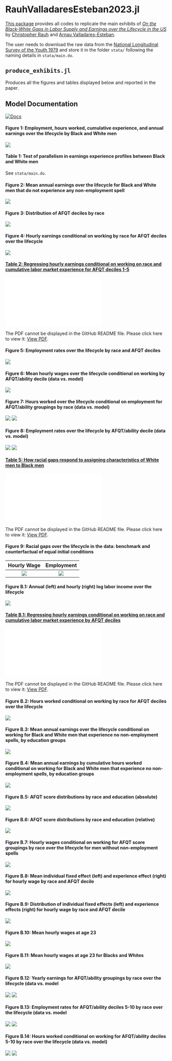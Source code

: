 # RauhValladaresEsteban2023.jl
[This package](https://github.com/drarnau/RauhValladaresEsteban2023) provides all codes to replicate the main exhibits of [_On the Black-White Gaps in Labor Supply and Earnings over the Lifecycle in the US_](https://arnau.eu/RaceGap.pdf) by [Christopher Rauh](https://sites.google.com/site/econrauh/) and [Arnau Valladares-Esteban](https://arnau.eu/).

The user needs to download the raw data from the [National Longitudinal Survey of the Youth 1979](https://www.nlsinfo.org/content/cohorts/nlsy79) and store it in the folder `stata/` following the naming details in `stata/main.do`.

## `produce_exhibits.jl`
Produces all the figures and tables displayed below and reported in the paper.

## Model Documentation
 [![Docs][docs-img]][docs-url]

[docs-img]: https://img.shields.io/badge/docs-stable-blue.svg
[docs-url]: https://drarnau.github.io/RauhValladaresEsteban2023.jl/

#### Figure 1: Employment, hours worked, cumulative experience, and annual earnings over the lifecycle by Black and White men
![](figures/d_employed_hours_exp_earnings.png)

#### Table 1: Test of parallelism in earnings experience profiles between Black and White men
See `stata/main.do`.

#### Figure 2: Mean annual earnings over the lifecycle for Black and White men that do not experience any non-employment spell
![](figures/d_earnings_byage_byhours.png)

#### Figure 3: Distribution of AFQT deciles by race
![](figures/d_afqt_distribution.png)

#### Figure 4: Hourly earnings conditional on working by race for AFQT deciles over the lifecycle
![](figures/d_hearnings_byagroups.png)

#### [Table 2: Regressing hourly earnings conditional on working on race and cumulative labor market experience for AFQT deciles 1-5](tables/hearnings_1.pdf)
<object data="tables/hearnings_1.pdf" type="application/pdf" width="100%">
    <embed src="tables/hearnings_1.pdf">
        <p>The PDF cannot be displayed in the GitHub README file. Please click here to view it: <a href="tables/hearnings_1.pdf">View PDF</a>.</p>
    </embed>
</object>

#### Figure 5: Employment rates over the lifecycle by race and AFQT deciles
![](figures/d_employed_byagroups.png)

#### Figure 6: Mean hourly wages over the lifecycle conditional on working by AFQT/ability decile (data vs. model)
![](figures/mvsd_wage_dataLS.png)

#### Figure 7: Hours worked over the lifecycle conditional on employment for AFQT/ability groupings by race (data vs. model)
![](figures/mvsd_hours_Black_1.png)
![](figures/mvsd_hours_White_1.png)

#### Figure 8: Employment rates over the lifecycle by AFQT/ability decile (data vs. model)
![](figures/mvsd_employed_Black_1.png)
![](figures/mvsd_employed_White_1.png)

#### [Table 5: How racial gaps respond to assigning characteristics of White men to Black men](tables/counterfactuals.pdf)
<object data="tables/counterfactuals.pdf" type="application/pdf" width="100%">
    <embed src="tables/counterfactuals.pdf">
        <p>The PDF cannot be displayed in the GitHub README file. Please click here to view it: <a href="tables/counterfactuals.pdf">View PDF</a>.</p>
    </embed>
</object>

#### Figure 9: Racial gaps over the lifecycle in the data: benchmark and counterfactual of equal initial conditions
| Hourly Wage                   | Employment                        |
|:-----------------------------:|:---------------------------------:|
| ![](figures/mvsdcf_wage.png)  | ![](figures/mvsdcf_employed.png)  |

#### Figure B.1: Annual (left) and hourly (right) log labor income over the lifecycle
![](figures/d_logearnings.png)

#### [Table B.1: Regressing hourly earnings conditional on working on race and cumulative labor market experience by AFQT deciles](tables/hearnings_2.pdf)
<object data="tables/hearnings_2.pdf" type="application/pdf" width="100%">
    <embed src="tables/hearnings_2.pdf">
        <p>The PDF cannot be displayed in the GitHub README file. Please click here to view it: <a href="tables/hearnings_2.pdf">View PDF</a>.</p>
    </embed>
</object>

#### Figure B.2: Hours worked conditional on working by race for AFQT deciles over the lifecycle
![](figures/d_hours_byagroups.png)

#### Figure B.3: Mean annual earnings over the lifecycle conditional on working for Black and White men that experience no non-employment spells, by education groups
![](figures/d_earnings_byedu.png)

#### Figure B.4: Mean annual earnings by cumulative hours worked conditional on working for Black and White men that experience no non-employment spells, by education groups
![](figures/d_earnings_byedu_byhours.png)

#### Figure B.5: AFQT score distributions by race and education (absolute)
![](figures/d_afqt_distribution_byedu_abs.png)

#### Figure B.6: AFQT score distributions by race and education (relative)
![](figures/d_afqt_distribution_byedu_rel.png)

#### Figure B.7: Hourly wages conditional on working for AFQT score groupings by race over the lifecycle for men without non-employment spells
![](figures/d_hearnings_byagroups_alwaysE.png)

#### Figure B.8: Mean individual fixed effect (left) and experience effect (right) for hourly wage by race and AFQT decile
![](figures/d_hearnings_FE.png)

#### Figure B.9: Distribution of individual fixed effects (left) and experience effects (right) for hourly wage by race and AFQT decile
![](figures/d_hearnings_FE_distribution.png)

#### Figure B.10: Mean hourly wages at age 23
![](figures/d_hearnings0_bydeciles.png)

#### Figure B.11: Mean hourly wages at age 23 for Blacks and Whites
![](figures/d_hearnings0_bydeciles_byrace.png)

#### Figure B.12: Yearly earnings for AFQT/ability groupings by race over the lifecycle (data vs. model
![](figures/mvsd_wage_Black_1.png)
![](figures/mvsd_wage_White_1.png)

#### Figure B.13: Employment rates for AFQT/ability deciles 5-10 by race over the lifecycle (data vs. model
![](figures/mvsd_employed_Black_2.png)
![](figures/mvsd_employed_White_2.png)

#### Figure B.14: Hours worked conditional on working for AFQT/ability deciles 5-10 by race over the lifecycle (data vs. model)
![](figures/mvsd_hours_Black_2.png)
![](figures/mvsd_hours_White_2.png)
